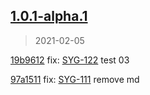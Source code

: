 
## [1.0.1-alpha.1]
> 2021-02-05

[19b9612](https://github.com/ookangzheng/test-action-semantic-release/commit/19b9612) fix: [SYG-122](https://coolbitx.atlassian.net/browse/SYG-122)   test 03

[97a1511](https://github.com/ookangzheng/test-action-semantic-release/commit/97a1511) fix: [SYG-111](https://coolbitx.atlassian.net/browse/SYG-111)   remove md


[1.0.1-alpha.1]: https://github.com/ookangzheng/test-action-semantic-release/releases/tag/1.0.1-alpha.1


